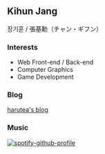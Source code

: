 ## Kihun Jang

장기훈 / 張基勳（チャン・ギフン）

### Interests
- Web Front-end / Back-end
- Computer Graphics
- Game Development

### Blog
[harutea's blog](https://kihuntea.com)

### Music
[![spotify-github-profile](https://spotify-github-profile.vercel.app/api/view?uid=31v4zryld4we56whyqxwaskgfl5y&cover_image=true&theme=default&show_offline=false&background_color=121212&interchange=true)](https://spotify-github-profile.vercel.app/api/view?uid=31v4zryld4we56whyqxwaskgfl5y&redirect=true)

<!--
**harutea/harutea** is a ✨ _special_ ✨ repository because its `README.md` (this file) appears on your GitHub profile.

Here are some ideas to get you started:

- 🔭 I’m currently working on ...
- 🌱 I’m currently learning ...
- 👯 I’m looking to collaborate on ...
- 🤔 I’m looking for help with ...
- 💬 Ask me about ...
- 📫 How to reach me: ...
- 😄 Pronouns: ...
- ⚡ Fun fact: ...
-->
